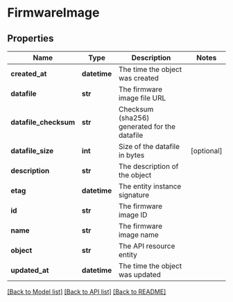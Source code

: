 # FirmwareImage

## Properties
Name | Type | Description | Notes
------------ | ------------- | ------------- | -------------
**created_at** | **datetime** | The time the object was created | 
**datafile** | **str** | The firmware image file URL | 
**datafile_checksum** | **str** | Checksum (sha256) generated for the datafile | 
**datafile_size** | **int** | Size of the datafile in bytes | [optional] 
**description** | **str** | The description of the object | 
**etag** | **datetime** | The entity instance signature | 
**id** | **str** | The firmware image ID | 
**name** | **str** | The firmware image name | 
**object** | **str** | The API resource entity | 
**updated_at** | **datetime** | The time the object was updated | 

[[Back to Model list]](../README.md#documentation-for-models) [[Back to API list]](../README.md#documentation-for-api-endpoints) [[Back to README]](../README.md)


